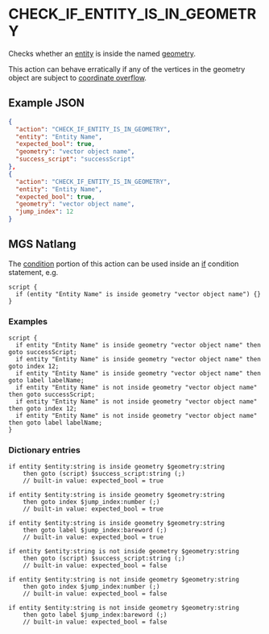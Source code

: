 # CHECK_IF_ENTITY_IS_IN_GEOMETRY

Checks whether an [entity](../entities) is inside the named [geometry](../vector_objects).

This action can behave erratically if any of the vertices in the geometry object are subject to [coordinate overflow](../vector_objects#coordinate-overflow).

## Example JSON

```json
{
  "action": "CHECK_IF_ENTITY_IS_IN_GEOMETRY",
  "entity": "Entity Name",
  "expected_bool": true,
  "geometry": "vector object name",
  "success_script": "successScript"
},
{
  "action": "CHECK_IF_ENTITY_IS_IN_GEOMETRY",
  "entity": "Entity Name",
  "expected_bool": true,
  "geometry": "vector object name",
  "jump_index": 12
}
```

## MGS Natlang

The [condition](../actions/conditional_gotos) portion of this action can be used inside an [if](../mgs/advanced_syntax#if-and-else) condition statement, e.g.

```mgs
script {
  if (entity "Entity Name" is inside geometry "vector object name") {}
}
```

### Examples

```mgs
script {
  if entity "Entity Name" is inside geometry "vector object name" then goto successScript;
  if entity "Entity Name" is inside geometry "vector object name" then goto index 12;
  if entity "Entity Name" is inside geometry "vector object name" then goto label labelName;
  if entity "Entity Name" is not inside geometry "vector object name" then goto successScript;
  if entity "Entity Name" is not inside geometry "vector object name" then goto index 12;
  if entity "Entity Name" is not inside geometry "vector object name" then goto label labelName;
}
```

### Dictionary entries

```
if entity $entity:string is inside geometry $geometry:string
    then goto (script) $success_script:string (;)
	// built-in value: expected_bool = true

if entity $entity:string is inside geometry $geometry:string
    then goto index $jump_index:number (;)
	// built-in value: expected_bool = true

if entity $entity:string is inside geometry $geometry:string
    then goto label $jump_index:bareword (;)
	// built-in value: expected_bool = true

if entity $entity:string is not inside geometry $geometry:string
    then goto (script) $success_script:string (;)
	// built-in value: expected_bool = false

if entity $entity:string is not inside geometry $geometry:string
    then goto index $jump_index:number (;)
	// built-in value: expected_bool = false

if entity $entity:string is not inside geometry $geometry:string
    then goto label $jump_index:bareword (;)
	// built-in value: expected_bool = false
```
